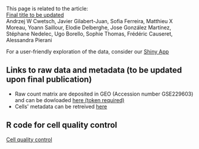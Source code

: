 This page is related to the article:  
[Final title to be updated]()  
Andrzej W Cwetsch, Javier Gilabert-Juan, Sofia Ferreira, Matthieu X Moreau, Yoann Saillour, Elodie Delberghe, Jose González Martínez, Stéphane Nedelec, Ugo Borello, Sophie Thomas, Frédéric Causeret, Alessandra Pierani

For a user-friendly exploration of the data, consider our [Shiny App](https://apps.institutimagine.org/mouse_septum/)

## Links to raw data and metadata (to be updated upon final publication)
- Raw count matrix are deposited in GEO (Accession number GSE229603) and can be dowloaded [here (token required)](https://www.ncbi.nlm.nih.gov/geo/query/acc.cgi?acc=GSE229603)  
- Cells' metadata can be retreived [here](https://github.com/fcauseret/septum/tree/main/Metadata)  


## R code for cell quality control
[Cell quality control](./QualityControl/Septum_QC_v2.html)  
